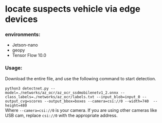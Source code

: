 # locate suspects vehicle via edge devices

### environments:
  - Jetson-nano
  - geopy
  - Tensor Flow 10.0

### Usage: 
Download the entire file, and use the following command to start detection. \
\
`python3 detectnet.py --model=./networks/az_ocr/az_ocr_ssdmobilenetv1_2.onnx --class_labels=./networks/az_ocr/labels.txt --input_blob=input_0 --output_cvg=scores --output_bbox=boxes --camera=csi://0 --width=740  --height=480` \
Where `--camera=csi://0` is your camera. If you are using other cameras like USB cam, replace `csi://0` with the appropriate address.
